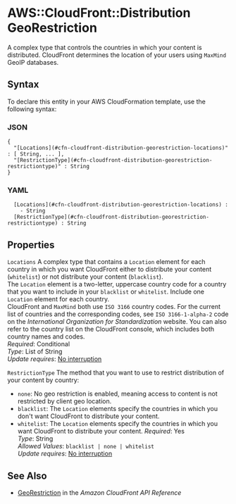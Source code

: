 # AWS::CloudFront::Distribution GeoRestriction<a name="aws-properties-cloudfront-distribution-georestriction"></a>

A complex type that controls the countries in which your content is distributed\. CloudFront determines the location of your users using `MaxMind` GeoIP databases\. 

## Syntax<a name="aws-properties-cloudfront-distribution-georestriction-syntax"></a>

To declare this entity in your AWS CloudFormation template, use the following syntax:

### JSON<a name="aws-properties-cloudfront-distribution-georestriction-syntax.json"></a>

```
{
  "[Locations](#cfn-cloudfront-distribution-georestriction-locations)" : [ String, ... ],
  "[RestrictionType](#cfn-cloudfront-distribution-georestriction-restrictiontype)" : String
}
```

### YAML<a name="aws-properties-cloudfront-distribution-georestriction-syntax.yaml"></a>

```
﻿  [Locations](#cfn-cloudfront-distribution-georestriction-locations) : 
    - String
﻿  [RestrictionType](#cfn-cloudfront-distribution-georestriction-restrictiontype) : String
```

## Properties<a name="aws-properties-cloudfront-distribution-georestriction-properties"></a>

`Locations`  <a name="cfn-cloudfront-distribution-georestriction-locations"></a>
 A complex type that contains a `Location` element for each country in which you want CloudFront either to distribute your content \(`whitelist`\) or not distribute your content \(`blacklist`\)\.  
The `Location` element is a two\-letter, uppercase country code for a country that you want to include in your `blacklist` or `whitelist`\. Include one `Location` element for each country\.  
CloudFront and `MaxMind` both use `ISO 3166` country codes\. For the current list of countries and the corresponding codes, see `ISO 3166-1-alpha-2` code on the *International Organization for Standardization* website\. You can also refer to the country list on the CloudFront console, which includes both country names and codes\.  
*Required*: Conditional  
*Type*: List of String  
*Update requires*: [No interruption](https://docs.aws.amazon.com/AWSCloudFormation/latest/UserGuide/using-cfn-updating-stacks-update-behaviors.html#update-no-interrupt)

`RestrictionType`  <a name="cfn-cloudfront-distribution-georestriction-restrictiontype"></a>
The method that you want to use to restrict distribution of your content by country:  
+  `none`: No geo restriction is enabled, meaning access to content is not restricted by client geo location\.
+  `blacklist`: The `Location` elements specify the countries in which you don't want CloudFront to distribute your content\.
+  `whitelist`: The `Location` elements specify the countries in which you want CloudFront to distribute your content\.
*Required*: Yes  
*Type*: String  
*Allowed Values*: `blacklist | none | whitelist`  
*Update requires*: [No interruption](https://docs.aws.amazon.com/AWSCloudFormation/latest/UserGuide/using-cfn-updating-stacks-update-behaviors.html#update-no-interrupt)

## See Also<a name="aws-properties-cloudfront-distribution-georestriction--seealso"></a>
+  [GeoRestriction](https://docs.aws.amazon.com/cloudfront/latest/APIReference/API_GeoRestriction.html) in the *Amazon CloudFront API Reference* 